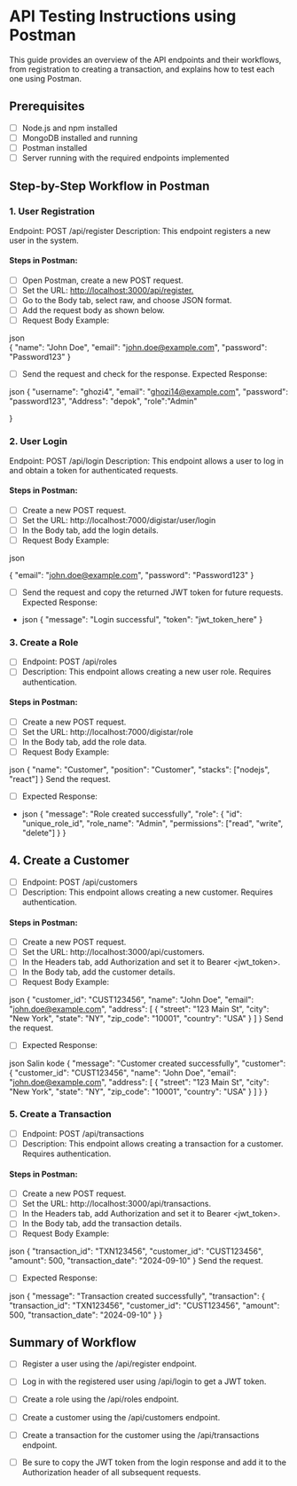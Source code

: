 # API Testing Instructions using Postman
This guide provides an overview of the API endpoints and their workflows, from registration to creating a transaction, and explains how to test each one using Postman.

## Prerequisites
- [ ] Node.js and npm installed
- [ ] MongoDB installed and running
- [ ] Postman installed
- [ ] Server running with the required endpoints implemented

## Step-by-Step Workflow in Postman

### 1. User Registration
Endpoint: POST /api/register
Description: This endpoint registers a new user in the system.

#### Steps in Postman:
- [ ] Open Postman, create a new POST request.
- [ ] Set the URL: [http://localhost:3000/api/register.](http://localhost:7000/digistar/user/register)
- [ ] Go to the Body tab, select raw, and choose JSON format.
- [ ] Add the request body as shown below.
- [ ] Request Body Example:

 json
<br> {
  "name": "John Doe",
  "email": "john.doe@example.com",
  "password": "Password123"
}

- [ ] Send the request and check for the response.
Expected Response:

json
{
    "username": "ghozi4",
    "email": "ghozi14@example.com",
    "password": "password123",
    "Address": "depok",
    "role":"Admin"
  
}

### 2. User Login
Endpoint: POST /api/login
Description: This endpoint allows a user to log in and obtain a token for authenticated requests.

#### Steps in Postman:
- [ ] Create a new POST request.
- [ ] Set the URL: http://localhost:7000/digistar/user/login
- [ ] In the Body tab, add the login details.
- [ ] Request Body Example:

json

{
  "email": "john.doe@example.com",
  "password": "Password123"
}

- [ ] Send the request and copy the returned JWT token for future requests.
Expected Response:

- json
{
  "message": "Login successful",
  "token": "jwt_token_here"
}

### 3. Create a Role
- [ ] Endpoint: POST /api/roles
- [ ] Description: This endpoint allows creating a new user role. Requires authentication.

#### Steps in Postman:
- [ ] Create a new POST request.
- [ ] Set the URL: http://localhost:7000/digistar/role
- [ ] In the Body tab, add the role data.
- [ ] Request Body Example:
 
 json
{
    "name": "Customer",
    "position": "Customer",
    "stacks": ["nodejs", "react"]
}
Send the request.
- [ ] Expected Response:

- json
{
  "message": "Role created successfully",
  "role": {
    "id": "unique_role_id",
    "role_name": "Admin",
    "permissions": ["read", "write", "delete"]
  }
}

## 4. Create a Customer
- [ ] Endpoint: POST /api/customers
- [ ] Description: This endpoint allows creating a new customer. Requires authentication.

#### Steps in Postman:
- [ ] Create a new POST request.
- [ ] Set the URL: http://localhost:3000/api/customers.
- [ ] In the Headers tab, add Authorization and set it to Bearer <jwt_token>.
- [ ] In the Body tab, add the customer details.
- [ ] Request Body Example:

json
{
  "customer_id": "CUST123456",
  "name": "John Doe",
  "email": "john.doe@example.com",
  "address": [
    {
      "street": "123 Main St",
      "city": "New York",
      "state": "NY",
      "zip_code": "10001",
      "country": "USA"
    }
  ]
}
Send the request.

- [ ] Expected Response:

json
Salin kode
{
  "message": "Customer created successfully",
  "customer": {
    "customer_id": "CUST123456",
    "name": "John Doe",
    "email": "john.doe@example.com",
    "address": [
      {
      "street": "123 Main St",
        "city": "New York",
        "state": "NY",
        "zip_code": "10001",
        "country": "USA"
      }
    ]
  }
}
### 5. Create a Transaction
- [ ] Endpoint: POST /api/transactions
- [ ] Description: This endpoint allows creating a transaction for a customer. Requires authentication.

#### Steps in Postman:
- [ ] Create a new POST request.
- [ ] Set the URL: http://localhost:3000/api/transactions.
- [ ] In the Headers tab, add Authorization and set it to Bearer <jwt_token>.
- [ ] In the Body tab, add the transaction details.
- [ ] Request Body Example:

json
{
  "transaction_id": "TXN123456",
  "customer_id": "CUST123456",
  "amount": 500,
  "transaction_date": "2024-09-10"
}
Send the request.

- [ ] Expected Response:

json
{
  "message": "Transaction created successfully",
  "transaction": {
    "transaction_id": "TXN123456",
    "customer_id": "CUST123456",
    "amount": 500,
    "transaction_date": "2024-09-10"
  }
}

## Summary of Workflow
- [ ] Register a user using the /api/register endpoint.
- [ ] Log in with the registered user using /api/login to get a JWT token.
- [ ] Create a role using the /api/roles endpoint.
- [ ] Create a customer using the /api/customers endpoint.
- [ ] Create a transaction for the customer using the /api/transactions endpoint.
- [ ] Be sure to copy the JWT token from the login response and add it to the Authorization header of all subsequent requests.

